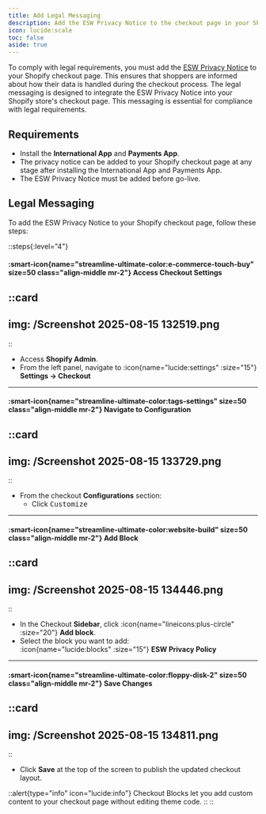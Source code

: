 ```yaml
---
title: Add Legal Messaging
description: Add the ESW Privacy Notice to the checkout page in your Shopify store.
icon: lucide:scale
toc: false
aside: true
---
```


To comply with legal requirements, you must add the [ESW Privacy Notice](https://esw.com/privacy-policy/) to your Shopify checkout page. This ensures that shoppers are informed about how their data is handled during the checkout process. The legal messaging is designed to integrate the ESW Privacy Notice into your Shopify store's checkout page. This messaging is essential for compliance with legal requirements.

## Requirements

- Install the **International App** and **Payments App**.
- The privacy notice can be added to your Shopify checkout page at any stage after installing the International App and Payments App.
- The ESW Privacy Notice must be added before go-live.

## Legal Messaging

To add the ESW Privacy Notice to your Shopify checkout page, follow these steps:

::steps{:level="4"}

#### :smart-icon{name="streamline-ultimate-color:e-commerce-touch-buy" size=50 class="align-middle mr-2"} Access Checkout Settings  

::card
---
img: /Screenshot 2025-08-15 132519.png
---
::

- Access **Shopify Admin**.
- From the left panel, navigate to :icon{name="lucide:settings" :size="15"} **Settings → Checkout**

---

#### :smart-icon{name="streamline-ultimate-color:tags-settings" size=50 class="align-middle mr-2"} Navigate to Configuration  

::card
---
img: /Screenshot 2025-08-15 133729.png
---
::

- From the checkout **Configurations** section:  
  - Click <kbd class="min-h-7.5 inline-flex justify-center items-center py-1 px-1.5 bg-white border border-gray-200 font-JetBrains Mono text-sm text-gray-800 shadow-[0px_2px_0px_0px_rgba(0,0,0,0.08)] dark:bg-neutral-900 dark:border-neutral-700 dark:text-neutral-200 dark:shadow-[0px_2px_0px_0px_rgba(255,255,255,0.1)] rounded-md">
    Customize
  </kbd>

---

#### :smart-icon{name="streamline-ultimate-color:website-build" size=50 class="align-middle mr-2"} Add Block

::card
---
img: /Screenshot 2025-08-15 134446.png
---
::

- In the Checkout **Sidebar**, click :icon{name="lineicons:plus-circle" :size="20"} **Add block**.
- Select the block you want to add: <br>
  :icon{name="lucide:blocks" :size="15"} **ESW Privacy Policy**

---

#### :smart-icon{name="streamline-ultimate-color:floppy-disk-2" size=50 class="align-middle mr-2"} Save Changes

::card
---
img: /Screenshot 2025-08-15 134811.png
---
::

- Click **Save** at the top of the screen to publish the updated checkout layout.

::alert{type="info" icon="lucide:info"}
Checkout Blocks let you add custom content to your checkout page without editing theme code.
::
::


